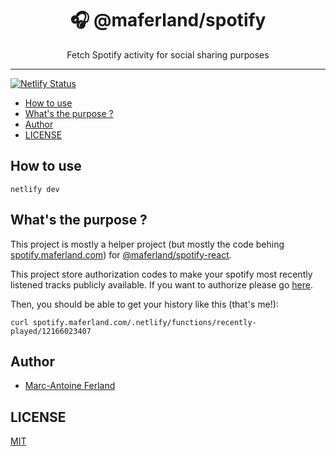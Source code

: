 <div align="center">
<h1>🎧 @maferland/spotify</h1>

<p>Fetch Spotify activity for social sharing purposes</p>
</div>

---

[![Netlify Status](https://api.netlify.com/api/v1/badges/a32962f4-a6eb-4218-9185-b0891596f9dd/deploy-status)](https://app.netlify.com/sites/maferland-spotify/deploys)

<!-- START doctoc generated TOC please keep comment here to allow auto update -->
<!-- DON'T EDIT THIS SECTION, INSTEAD RE-RUN doctoc TO UPDATE -->

- [How to use](#how-to-use)
- [What's the purpose ?](#whats-the-purpose-)
- [Author](#author)
- [LICENSE](#license)

<!-- END doctoc generated TOC please keep comment here to allow auto update -->

## How to use

```
netlify dev
```

## What's the purpose ?

This project is mostly a helper project (but mostly the code behing
[spotify.maferland.com](https://spotify.maferland.com)) for
[@maferland/spotify-react](https://www.github.com/maferland/spotify-react).

This project store authorization codes to make your spotify most recently
listened tracks publicly available. If you want to authorize please go
[here](https://spotify.maferland.com).

Then, you should be able to get your history like this (that's me!):

```
curl spotify.maferland.com/.netlify/functions/recently-played/12166023407
```

## Author

- [Marc-Antoine Ferland](https://maferland.com)

## LICENSE

[MIT](LICENSE)
